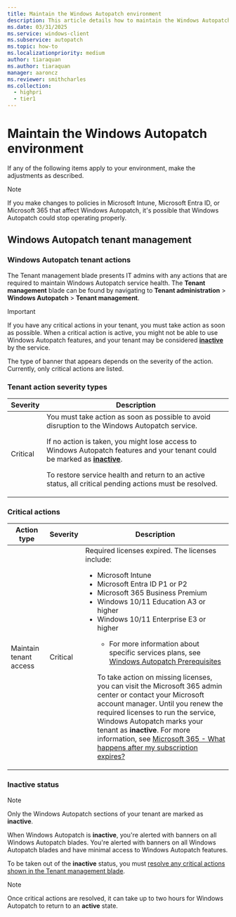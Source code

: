```yaml
---
title: Maintain the Windows Autopatch environment
description: This article details how to maintain the Windows Autopatch environment
ms.date: 03/31/2025
ms.service: windows-client
ms.subservice: autopatch
ms.topic: how-to
ms.localizationpriority: medium
author: tiaraquan
ms.author: tiaraquan
manager: aaroncz
ms.reviewer: smithcharles
ms.collection:
  - highpri
  - tier1
---
```


# Maintain the Windows Autopatch environment

If any of the following items apply to your environment, make the adjustments as described.

> [!NOTE]
> If you make changes to policies in Microsoft Intune, Microsoft Entra ID, or Microsoft 365 that affect Windows Autopatch, it's possible that Windows Autopatch could stop operating properly.

## Windows Autopatch tenant management

### Windows Autopatch tenant actions

The Tenant management blade presents IT admins with any actions that are required to maintain Windows Autopatch service health. The **Tenant management** blade can be found by navigating to **Tenant administration** > **Windows Autopatch** > **Tenant management**.

> [!IMPORTANT]
> If you have any critical actions in your tenant, you must take action as soon as possible. When a critical action is active, you might not be able to use Windows Autopatch features, and your tenant may be considered [**inactive**](#inactive-status) by the service.

The type of banner that appears depends on the severity of the action. Currently, only critical actions are listed.

### Tenant action severity types

| Severity | Description |
| ----- | ----- |
| Critical | You must take action as soon as possible to avoid disruption to the Windows Autopatch service.<p>If no action is taken, you might lose access to Windows Autopatch features and your tenant could be marked as [**inactive**](#inactive-status).</p><p>To restore service health and return to an active status, all critical pending actions must be resolved.</p> |

### Critical actions

| Action type | Severity | Description |
| ----- | ----- | ----- |
| Maintain tenant access | Critical | Required licenses expired. The licenses include:<ul><li>Microsoft Intune</li><li>Microsoft Entra ID P1 or P2</li><li>Microsoft 365 Business Premium</li><li>Windows 10/11 Education A3 or higher </li><li>Windows 10/11 Enterprise E3 or higher</li><ul><li>For more information about specific services plans, see [Windows Autopatch Prerequisites](../prepare/windows-autopatch-prerequisites.md)</li></ul><p>To take action on missing licenses, you can visit the Microsoft 365 admin center or contact your Microsoft account manager. Until you renew the required licenses to run the service, Windows Autopatch marks your tenant as **inactive**. For more information, see [Microsoft 365 - What happens after my subscription expires?](/microsoft-365/commerce/subscriptions/what-if-my-subscription-expires)</p> |

### Inactive status

> [!NOTE]
> Only the Windows Autopatch sections of your tenant are marked as **inactive**.

When Windows Autopatch is **inactive**, you're alerted with banners on all Windows Autopatch blades. You're alerted with banners on all Windows Autopatch blades and have minimal access to Windows Autopatch features.

To be taken out of the **inactive** status, you must [resolve any critical actions shown in the Tenant management blade](#critical-actions).

> [!NOTE]
> Once critical actions are resolved, it can take up to two hours for Windows Autopatch to return to an **active** state.
